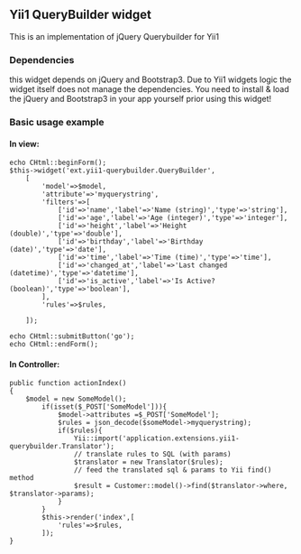 ## Yii1 QueryBuilder widget
This is an implementation of jQuery Querybuilder for Yii1 

### Dependencies
this widget depends on jQuery and Bootstrap3. Due to Yii1 widgets logic the widget itself
 does not manage the dependencies. You need to install & load the jQuery and Bootstrap3 
 in your app yourself prior using this widget!

### Basic usage example
#### In view:
 
```
echo CHtml::beginForm();
$this->widget('ext.yii1-querybuilder.QueryBuilder',
    [
        'model'=>$model,
        'attribute'=>'myquerystring',
        'filters'=>[
            ['id'=>'name','label'=>'Name (string)','type'=>'string'],
            ['id'=>'age','label'=>'Age (integer)','type'=>'integer'],
            ['id'=>'height','label'=>'Height (double)','type'=>'double'],
            ['id'=>'birthday','label'=>'Birthday (date)','type'=>'date'],
            ['id'=>'time','label'=>'Time (time)','type'=>'time'],
            ['id'=>'changed_at','label'=>'Last changed (datetime)','type'=>'datetime'],
            ['id'=>'is_active','label'=>'Is Active? (boolean)','type'=>'boolean'],
        ],
        'rules'=>$rules,

    ]);

echo CHtml::submitButton('go');
echo CHtml::endForm();

```
#### In Controller:
```
public function actionIndex()
{
    $model = new SomeModel();
        if(isset($_POST['SomeModel'])){
            $model->attributes =$_POST['SomeModel'];
            $rules = json_decode($someModel->myquerystring);
            if($rules){
                Yii::import('application.extensions.yii1-querybuilder.Translator');
                // translate rules to SQL (with params)
                $translator = new Translator($rules);
                // feed the translated sql & params to Yii find() method
                $result = Customer::model()->find($translator->where, $translator->params);
            }
        }
		$this->render('index',[
            'rules'=>$rules,
        ]);
}
```